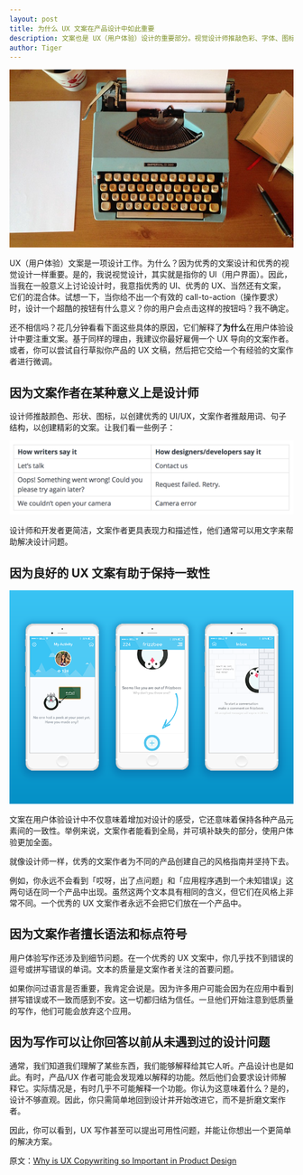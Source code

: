 ```yaml
---
layout: post
title: 为什么 UX 文案在产品设计中如此重要
description: 文案也是 UX（用户体验）设计的重要部分。视觉设计师推敲色彩、字体、图标，而文案作者则推敲用词、措辞、语气。
author: Tiger
---
```


![](../images/2018-09-01/0.1.jpeg)

UX（用户体验）文案是一项设计工作。为什么？因为优秀的文案设计和优秀的视觉设计一样重要。是的，我说视觉设计，其实就是指你的 UI（用户界面）。因此，当我在一般意义上讨论设计时，我意指优秀的 UI、优秀的 UX、当然还有文案，它们的混合体。试想一下，当你给不出一个有效的 call-to-action（操作要求）时，设计一个超酷的按钮有什么意义？你的用户会点击这样的按钮吗？我不确定。

还不相信吗？花几分钟看看下面这些具体的原因，它们解释了**为什么**在用户体验设计中要注重文案。基于同样的理由，我建议你最好雇佣一个 UX 导向的文案作者。或者，你可以尝试自行草拟你产品的 UX 文稿，然后把它交给一个有经验的文案作者进行微调。

## 因为文案作者在某种意义上是设计师

设计师推敲颜色、形状、图标，以创建优秀的 UI/UX，文案作者推敲用词、句子结构，以创建精彩的文案。让我们看一些例子：

![](../images/2018-09-01/1.1.png)

设计师和开发者更简洁，文案作者更具表现力和描述性，他们通常可以用文字来帮助解决设计问题。

## 因为良好的 UX 文案有助于保持一致性

![](../images/2018-09-01/2.1.png)

文案在用户体验设计中不仅意味着增加对设计的感受，它还意味着保持各种产品元素间的一致性。举例来说，文案作者能看到全局，并可填补缺失的部分，使用户体验更加全面。

就像设计师一样，优秀的文案作者为不同的产品创建自己的风格指南并坚持下去。

例如，你永远不会看到「哎呀，出了点问题」和「应用程序遇到一个未知错误」这两句话在同一个产品中出现。虽然这两个文本具有相同的含义，但它们在风格上非常不同。一个优秀的 UX 文案作者永远不会把它们放在一个产品中。

## 因为文案作者擅长语法和标点符号

用户体验写作还涉及到细节问题。在一个优秀的 UX 文案中，你几乎找不到错误的逗号或拼写错误的单词。文本的质量是文案作者关注的首要问题。

如果你问过语言是否重要，我肯定会说是。因为许多用户可能会因为在应用中看到拼写错误或不一致而感到不安。这一切都归结为信任。一旦他们开始注意到低质量的写作，他们可能会放弃这个应用。

## 因为写作可以让你回答以前从未遇到过的设计问题

通常，我们知道我们理解了某些东西，我们能够解释给其它人听。产品设计也是如此。有时，产品/UX 作者可能会发现难以解释的功能。然后他们会要求设计师解释它。实际情况是，有时几乎不可能解释一个功能。你认为这意味着什么？是的，设计不够直观。因此，你只需简单地回到设计并开始改进它，而不是折磨文案作者。

因此，你可以看到，UX 写作甚至可以提出可用性问题，并能让你想出一个更简单的解决方案。

原文：[Why is UX Copywriting so Important in Product Design](https://uxplanet.org/why-is-ux-copywriting-so-important-in-product-design-85826b42d1b4)
